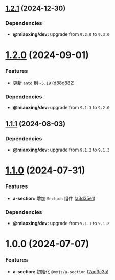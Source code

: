 ## [1.2.1](https://github.com/miaoxing/mxjs-a-section/compare/v1.2.0...v1.2.1) (2024-12-30)





### Dependencies

* **@miaoxing/dev:** upgrade from `9.2.0` to `9.3.0`

# [1.2.0](https://github.com/miaoxing/mxjs-a-section/compare/v1.1.1...v1.2.0) (2024-09-01)


### Features

* 更新 `antd` 到 `~5.19` ([d88d882](https://github.com/miaoxing/mxjs-a-section/commit/d88d8826f06ea49ec4ddea3802e46609f72fb09b))





### Dependencies

* **@miaoxing/dev:** upgrade from `9.1.3` to `9.2.0`

## [1.1.1](https://github.com/miaoxing/mxjs-a-section/compare/v1.1.0...v1.1.1) (2024-08-03)





### Dependencies

* **@miaoxing/dev:** upgrade from `9.1.2` to `9.1.3`

# [1.1.0](https://github.com/miaoxing/mxjs-a-section/compare/v1.0.0...v1.1.0) (2024-07-31)


### Features

* **a-section:** 增加 `Section` 组件 ([a3d35e1](https://github.com/miaoxing/mxjs-a-section/commit/a3d35e1dc0bf97570ca6bcedfba63d2482a46330))





### Dependencies

* **@miaoxing/dev:** upgrade from `9.1.1` to `9.1.2`

# 1.0.0 (2024-07-07)


### Features

* **a-section:** 初始化 `@mxjs/a-section` ([2ad3c3a](https://github.com/miaoxing/mxjs-a-section/commit/2ad3c3a8ebbcb9cd1f808f737d13a7fcc242e226))
